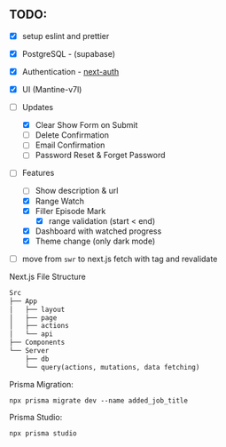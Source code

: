 ## TODO:

- [x] setup eslint and prettier
- [x] PostgreSQL - (supabase)
- [x] Authentication - [next-auth](https://github.com/nextauthjs/)
- [x] UI (Mantine-v7l)
- [ ] Updates
  - [x] Clear Show Form on Submit
  - [ ] Delete Confirmation
  - [ ] Email Confirmation
  - [ ] Password Reset & Forget Password
- [ ] Features

  - [ ] Show description & url
  - [x] Range Watch
  - [x] Filler Episode Mark
    - [x] range validation (start < end)
  - [x] Dashboard with watched progress
  - [x] Theme change (only dark mode)

- [ ] move from `swr` to next.js fetch with tag and revalidate

Next.js File Structure

```txt
Src
├── App
│   ├── layout
│   ├── page
│   ├── actions
│   └── api
├── Components
└── Server
    ├── db
    └── query(actions, mutations, data fetching)
```

Prisma Migration:

```shell
npx prisma migrate dev --name added_job_title
```

Prisma Studio:

```shell
npx prisma studio
```
